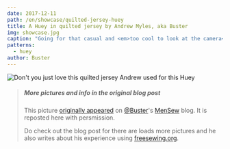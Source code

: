 ```yaml
---
date: 2017-12-11
path: /en/showcase/quilted-jersey-huey
title: A Huey in quilted jersey by Andrew Myles, aka Buster
img: showcase.jpg
caption: "Going for that casual and <em>too cool to look at the camera</em> look."
patterns:
  - huey
author: Buster
---
```


![Don't you just love this quilted jersey Andrew used for this Huey](/img/showcase/quilted-jersey-huey/high_detail.jpg)

> ##### More pictures and info in the original blog post
> 
> This picture [originally appeared](https://mensew.wordpress.com/2017/12/10/hugo-hoodie-freesewing-org/) on [@Buster](/users/Buster)'s [MenSew](https://mensew.wordpress.com/) blog. It is reposted here with persmission.
> 
> Do check out the blog post for there are loads more pictures and he also writes about his experience using [freesewing.org](/).